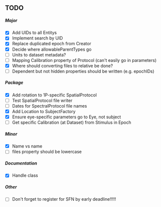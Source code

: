 ## TODO

##### Major
- [x] Add UIDs to all Entitys
- [x] Implement search by UID
- [x] Replace duplicated epoch from Creator
- [x] Decide where allowableParentTypes go
- [ ] Units to dataset metadata?
- [ ] Mapping Calibration property of Protocol (can't easily go in parameters)
- [x] Where should converting files to relative be done?
- [ ] Dependent but not hidden properties should be written (e.g. epochIDs)

##### Package
- [x] Add rotation to 1P-specific SpatialProtocol
- [ ] Test SpatialProtocol file writer 
- [ ] Dates for SpectralProtocol file names
- [x] Add Location to SubjectFactory
- [x] Ensure eye-specific parameters go to Eye, not subject
- [ ] Get specific Calibration (at Dataset) from Stimulus in Epoch

##### Minor
- [x] Name vs name
- [ ] files property should be lowercase

##### Documentation
- [x] Handle class

##### Other
- [ ] Don't forget to register for SFN by early deadline!!!!!